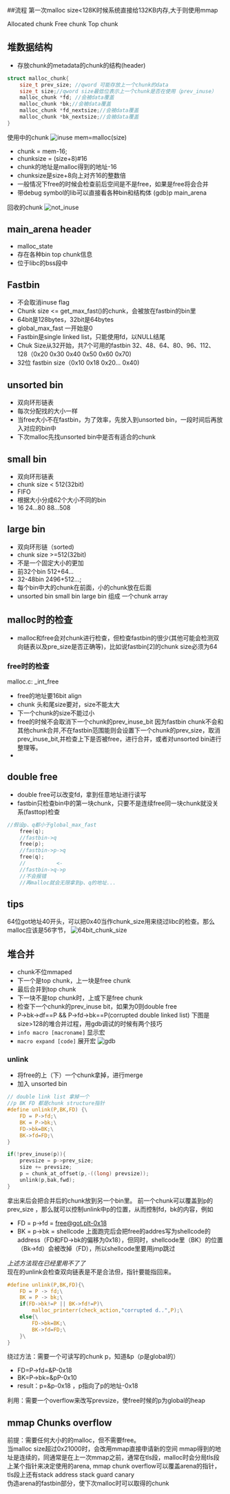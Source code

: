 ##流程
第一次malloc size<128K时候系统直接给132KB内存,大于则使用mmap

Allocated chunk
Free chunk
Top chunk
## 堆数据结构
- 存放chunk的metadata的chunk的结构(header)
  
```c
struct malloc_chunk{
    size_t prev_size; //qword 可能存放上一个chunk的data
    size_t size;//qword size最低位表示上一个chunk是否在使用（prev_inuse）
    malloc_chunk *fd; //会被data覆盖
    malloc_chunk *bk;//会被data覆盖
    malloc_chunk *fd_nextsize;//会被data覆盖
    malloc_chunk *bk_nextsize;//会被data覆盖
}
```
使用中的chunk
![inuse](heap/2019-01-21-20-38-59.png)
mem=malloc(size)
- chunk = mem-16;
- chunksize = (size+8)#16
- chunk的地址是malloc得到的地址-16
- chunksize是size+8向上对齐16的整数倍
- 一般情况下free的时候会检查前后空间是不是free，如果是free将会合并
- 带debug symbol的lib可以直接看各种bin和结构体
(gdb)p main_arena

回收的chunk
![not_inuse](heap/2019-01-21-23-42-44.png)

## main_arena header
- malloc_state
- 存在各种bin top chunk信息
- 位于libc的bss段中
## Fastbin
- 不会取消inuse flag
- Chunk size <= get_max_fast()的chunk，会被放在fastbin的bin里
- 64bit是128bytes，32bit是64bytes
- global_max_fast 一开始是0
- Fastbin是single linked list，只能使用fd，以NULL结尾
- Chuk Size从32开始，共7个可用的fastbin
32、48、64、80、96、112、128（0x20 0x30 0x40 0x50 0x60 0x70)
- 32位 fastbin size（0x10 0x18 0x20... 0x40)

## unsorted bin
- 双向环形链表
- 每次分配找的大小一样
- 当free大小不在fastbin，为了效率，先放入到unsorted bin，一段时间后再放入对应的bin中
- 下次malloc先找unsorted bin中是否有适合的chunk
  
## small bin
- 双向环形链表
- chunk size < 512(32bit)
- FIFO
- 根据大小分成62个大小不同的bin
- 16 24...80 88...508

## large bin
- 双向环形链（sorted)
- chunk size >=512(32bit)
- 不是一个固定大小的更加
- 前32个bin 512+64...
- 32-48bin 2496+512...;
- 每个bin中大的chunk在前面，小的chunk放在后面
- unsorted bin small bin large bin 组成 一个chunk array

## malloc时的检查
- malloc和free会对chunk进行检查，但检查fastbin的很少(其他可能会检测双向链表以及pre_size是否正确等)，比如说fastbin[2]的chunk size必须为64

  
### free时的检查
malloc.c: _int_free
- free的地址要16bit align
- chunk 头和尾size要对，size不能太大
- 下一个chunk的size不能过小
- free的时候不会取消下一个chunk的prev_inuse_bit 因为fastbin chunk不会和其他chunk合并,不在fastbin范围能则会设置下一个chunk的prev_size，取消prev_inuse_bit,并检查上下是否被free，进行合并，或者对unsorted bin进行整理等。
- 
## double free
- double free可以改变fd，拿到任意地址进行读写
- fastbin只检查bin中的第一块chunk，只要不是连续free同一块chunk就没关系(fasttop)检查
```c
//假设p、q都小于global_max_fast
    free(q);
    //fastbin->q
    free(p);
    //fastbin->p->q
    free(q);
    //          <-
    //fastbin->q->p
    //不会报错
    //再malloc就会无限拿到p、q的地址...
```

## tips

64位got地址40开头，可以把0x40当作chunk_size用来绕过libc的检查。那么malloc应该是56字节，
![64bit_chunk_size](heap/2019-01-21-23-19-07.png)

## 堆合并
- chunk不位mmaped
- 下一个是top chunk，上一块是free chunk
- 最后合并到top chunk
- 下一块不是top chunk时，上或下是free chunk
- 检查下一个chunk的prev_inuse bit，如果为0则double free
- P->bk->df==P && P->fd->bk==P(corrupted double linked list)
下图是size>128的堆合并过程，用gdb调试的时候有两个技巧
- `info macro [macroname]`  显示宏
- `macro expand [code]`  展开宏
![gdb](heap/2019-02-01-12-40-08.png)

### unlink 
- 将free的上（下）一个chunk拿掉，进行merge
- 加入 unsorted bin
```c
// double link list 拿掉一个
//p BK FD 都是chunk structure指针
#define unlink(P,BK,FD) {\
    FD = P->fd;\
    BK = P->bk;\
    FD->bk=BK;\
    BK->fd=FD;\
}

if(!prev_inuse(p)){
    prevsize = p->prev_size;
    size += prevsize;
    p = chunk_at_offset(p,-((long) prevsize));
    unlink(p,bak,fwd);
}
```
拿出来后会把合并后的chunk放到另一个bin里。
前一个chunk可以覆盖到p的prev_size ，那么就可以控制unlink中p的位置，从而控制fd，bk的内容，例如
- FD = p->fd = free@got.plt-0x18
- BK = p->bk = shellcode
上面跑完后会把free的addres写为shellcode的address（FD和FD->bk的偏移为0x18），但同时，shellcode里（BK）的位置（Bk->fd）会被改掉（FD），所以shellcode里要用jmp跳过

*上述方法现在已经里用不了了*  
现在的unlink会检查双向链表是不是合法但，指针要能指回来。
```c
#define unlink(P,BK,FD){\
    FD = P -> fd;\
    BK = P -> bk;\
    if(FD->bk!=P || BK->fd!=P)\
        malloc_printerr(check_action,"corrupted d..",P);\
    else{\
        FD->bk=BK;\
        BK->fd=FD;\
    }\
}
```
绕过方法：需要一个可读写的chunk p，知道&p（p是global的） 
- FD=P->fd=&P-0x18
- BK=P->bk=&pP-0x10
- result：p=&p-0x18 ，p指向了p的地址-0x18

利用：需要一个overflow来改写prevsize，使free时候的p为global的heap

## mmap Chunks overflow

前提：需要任何大小的的malloc，但不需要free。  
当malloc size超过0x21000时，会改用mmap直接申请新的空间
mmap得到的地址是连续的，同通常是在上一次mmap之前，通常在tls段，malloc时会分局tls段上某个指针来决定使用的arena,
mmap chunk overflow可以覆盖arena的指针，
tls段上还有stack address stack guard canary  
伪造arena的fastbin部分，使下次malloc时可以取得的chunk
